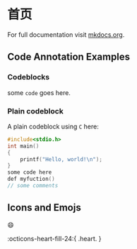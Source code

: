 # 首页

For full documentation visit [mkdocs.org](https://www.mkdocs.org).

## Code Annotation Examples

### Codeblocks

some `code` goes here.

### Plain codeblock

A plain codeblock using `C` here:  

``` c title="bubble_sort.c"
#include<stdio.h>
int main()
{
    printf("Hello, world!\n");
}
some code here 
def myfuction()
// some comments
```  

## Icons and Emojs
:smile:
  
:octicons-heart-fill-24:{ .heart. }  